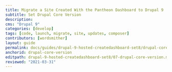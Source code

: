 ```yaml
---
title: Migrate a Site Created With the Pantheon Dashboard to Drupal 9
subtitle: Set Drupal Core Version
description: 
cms: "Drupal 9"
categories: [develop]
tags: [code, launch, migrate, site, updates, composer]
contributors: [wordsmither]
layout: guide
permalink: docs/guides/drupal-9-hosted-createdashboard-set8/drupal-core-version
anchorid: drupal-core-version
editpath: drupal-9-hosted-createdashboard-set8/07-drupal-core-version.md
reviewed: "2021-03-31"
---
```


<Partial file="drupal-9/core-version.md" />

